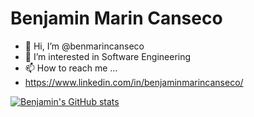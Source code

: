 # Benjamin Marin Canseco 
- 👋 Hi, I’m @benmarincanseco
- 👀 I’m interested in Software Engineering
- 📫 How to reach me ...
- https://www.linkedin.com/in/benjaminmarincanseco/


[![Benjamin's GitHub stats](https://github-readme-stats.vercel.app/api?username=benmarincanseco&count_private=true&show_icons=true&theme=nord)](https://github.com/anuraghazra/github-readme-stats)
